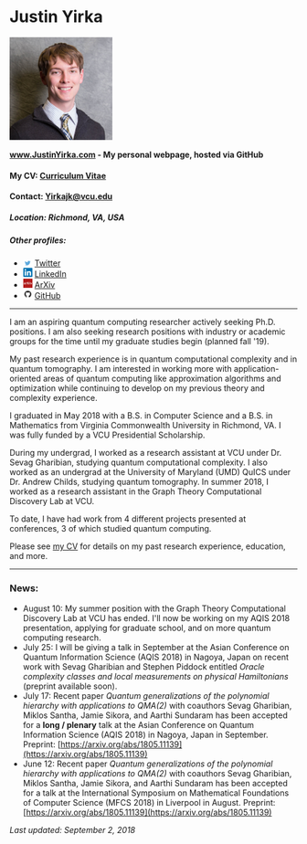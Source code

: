 # Justin Yirka

<img src="./Headshot1.jpg" width="180">

**www.JustinYirka.com - My personal webpage, hosted via GitHub**

#### My CV: [Curriculum Vitae](./CV_JYirka.pdf)

#### Contact: [Yirkajk@vcu.edu](mailto:Yirkajk@vcu.edu)

##### Location: Richmond, VA, USA

##### Other profiles:
  - <img src="./logos/twitter.jpg" width="16"> [Twitter](https://twitter.com/JustinYirka)
  - <img src="./logos/linkedin.png" width="16"> [LinkedIn](https://www.linkedin.com/in/yirkajk/)
  - <img src="./logos/arxiv.jpg" width="16"> [ArXiv](https://arxiv.org/a/yirka_j_1.html)
  - <img src="./logos/github.png" width="16"> [GitHub](https://github.com/yirkajk)

***

I am an aspiring quantum computing researcher actively seeking Ph.D. positions.
I am also seeking research positions with industry or academic groups for the time until my graduate studies begin (planned fall '19).

My past research experience is in quantum computational complexity and in quantum tomography. I am interested in working more with application-oriented areas of quantum computing like approximation algorithms and optimization while continuing to develop on my previous theory and complexity experience.

I graduated in May 2018 with a B.S. in Computer Science and a B.S. in Mathematics from Virginia Commonwealth University in Richmond, VA. I was fully funded by a VCU Presidential Scholarship.

During my undergrad, I worked as a research assistant at VCU under Dr. Sevag Gharibian, studying quantum computational complexity. I also worked as an undergrad at the University of Maryland (UMD) QuICS under Dr. Andrew Childs, studying quantum tomography. In summer 2018, I worked as a research assistant in the Graph Theory Computational Discovery Lab at VCU.

To date, I have had work from 4 different projects presented at conferences, 3 of which studied quantum computing.

Please see [my CV](./CV_JYirka.pdf) for details on my past research experience, education, and more.

***

### News:
  * August 10: My summer position with the Graph Theory Computational Discovery Lab at VCU has ended. I'll now be working on my AQIS 2018 presentation, applying for graduate school, and on more quantum computing research.
  * July 25: I will be giving a talk in September at the Asian Conference on Quantum Information Science (AQIS 2018) in Nagoya, Japan on recent work with Sevag Gharibian and Stephen Piddock entitled *Oracle complexity classes and local measurements on physical Hamiltonians* (preprint available soon).
  * July 17: Recent paper *Quantum generalizations of the polynomial hierarchy with applications to QMA(2)* with coauthors Sevag Gharibian, Miklos Santha, Jamie Sikora, and Aarthi Sundaram has been accepted for a **long / plenary** talk at the Asian Conference on Quantum Information Science (AQIS 2018) in Nagoya, Japan in September. Preprint: [https://arxiv.org/abs/1805.11139](https://arxiv.org/abs/1805.11139)
  * June 12: Recent paper *Quantum generalizations of the polynomial hierarchy with applications to QMA(2)* with coauthors Sevag Gharibian, Miklos Santha, Jamie Sikora, and Aarthi Sundaram has been accepted for a talk at the International Symposium on Mathematical Foundations of Computer Science (MFCS 2018) in Liverpool in August. Preprint: [https://arxiv.org/abs/1805.11139](https://arxiv.org/abs/1805.11139)

*Last updated: September 2, 2018*
